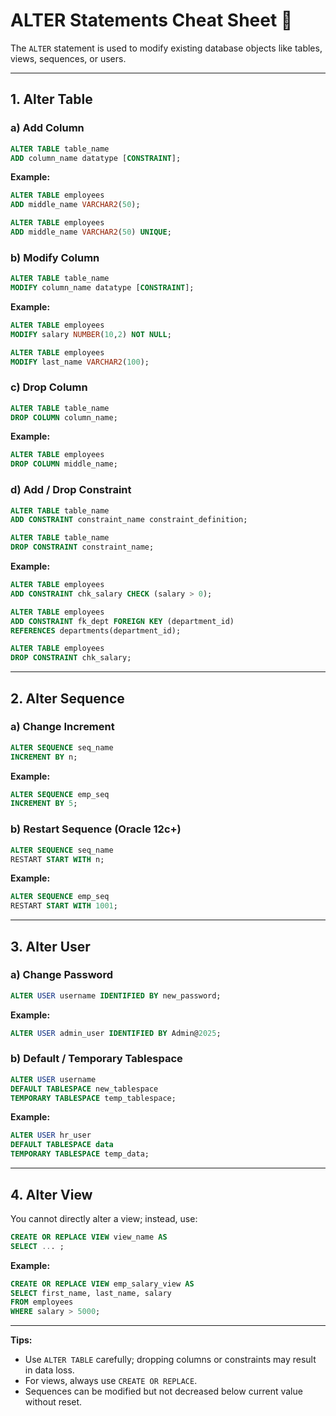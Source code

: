 # ALTER Statements Cheat Sheet 🔧

The `ALTER` statement is used to modify existing database objects like tables, views, sequences, or users.

---

## 1. Alter Table

### a) Add Column
```sql
ALTER TABLE table_name
ADD column_name datatype [CONSTRAINT];
```

**Example:**
```sql
ALTER TABLE employees
ADD middle_name VARCHAR2(50);
```
```sql
ALTER TABLE employees
ADD middle_name VARCHAR2(50) UNIQUE;
```

### b) Modify Column

```sql
ALTER TABLE table_name
MODIFY column_name datatype [CONSTRAINT];
```

**Example:**

```sql
ALTER TABLE employees
MODIFY salary NUMBER(10,2) NOT NULL;
```
```sql
ALTER TABLE employees
MODIFY last_name VARCHAR2(100);
```

### c) Drop Column

```sql
ALTER TABLE table_name
DROP COLUMN column_name;
```

**Example:**

```sql
ALTER TABLE employees
DROP COLUMN middle_name;
```

### d) Add / Drop Constraint

```sql
ALTER TABLE table_name
ADD CONSTRAINT constraint_name constraint_definition;
```
```sql
ALTER TABLE table_name
DROP CONSTRAINT constraint_name;
```

**Example:**

```sql
ALTER TABLE employees
ADD CONSTRAINT chk_salary CHECK (salary > 0);
```
```sql
ALTER TABLE employees
ADD CONSTRAINT fk_dept FOREIGN KEY (department_id)
REFERENCES departments(department_id);
```
```sql
ALTER TABLE employees
DROP CONSTRAINT chk_salary;
```

---

## 2. Alter Sequence

### a) Change Increment

```sql
ALTER SEQUENCE seq_name
INCREMENT BY n;
```

**Example:**

```sql
ALTER SEQUENCE emp_seq
INCREMENT BY 5;
```

### b) Restart Sequence (Oracle 12c+)

```sql
ALTER SEQUENCE seq_name
RESTART START WITH n;
```

**Example:**

```sql
ALTER SEQUENCE emp_seq
RESTART START WITH 1001;
```

---

## 3. Alter User

### a) Change Password

```sql
ALTER USER username IDENTIFIED BY new_password;
```

**Example:**

```sql
ALTER USER admin_user IDENTIFIED BY Admin@2025;
```

### b) Default / Temporary Tablespace

```sql
ALTER USER username
DEFAULT TABLESPACE new_tablespace
TEMPORARY TABLESPACE temp_tablespace;
```

**Example:**

```sql
ALTER USER hr_user
DEFAULT TABLESPACE data
TEMPORARY TABLESPACE temp_data;
```

---

## 4. Alter View

You cannot directly alter a view; instead, use:

```sql
CREATE OR REPLACE VIEW view_name AS
SELECT ... ;
```

**Example:**

```sql
CREATE OR REPLACE VIEW emp_salary_view AS
SELECT first_name, last_name, salary
FROM employees
WHERE salary > 5000;
```

---

**Tips:**

* Use `ALTER TABLE` carefully; dropping columns or constraints may result in data loss.
* For views, always use `CREATE OR REPLACE`.
* Sequences can be modified but not decreased below current value without reset.